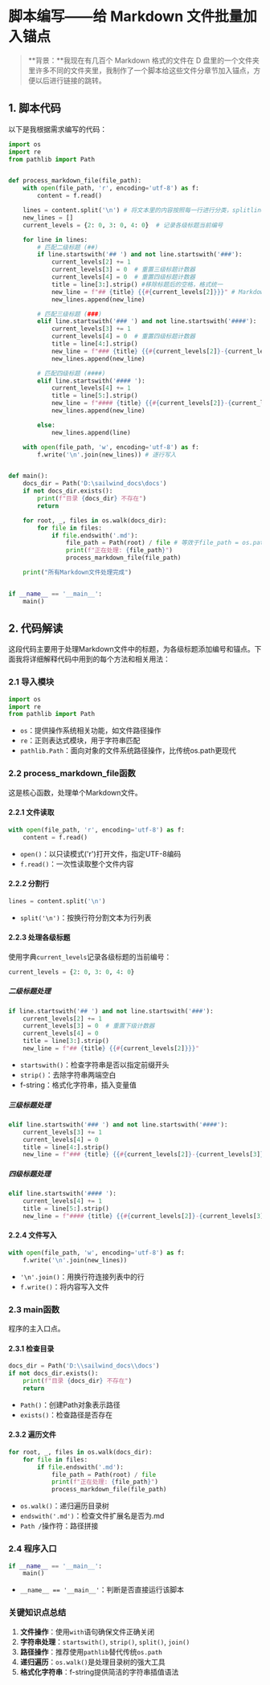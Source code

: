 # 脚本编写——给 Markdown 文件批量加入锚点

> **背景：**我现在有几百个 Markdown 格式的文件在 D 盘里的一个文件夹里许多不同的文件夹里，我制作了一个脚本给这些文件分章节加入锚点，方便以后进行链接的跳转。

## 1. 脚本代码

以下是我根据需求编写的代码：

```python
import os
import re
from pathlib import Path


def process_markdown_file(file_path):
    with open(file_path, 'r', encoding='utf-8') as f:
        content = f.read()

    lines = content.split('\n') # 将文本里的内容按照每一行进行分类，splitlines() 略慢（需检测多种换行符）
    new_lines = []
    current_levels = {2: 0, 3: 0, 4: 0}  # 记录各级标题当前编号

    for line in lines:
        # 匹配二级标题 (##)
        if line.startswith('## ') and not line.startswith('###'):
            current_levels[2] += 1
            current_levels[3] = 0  # 重置三级标题计数器
            current_levels[4] = 0  # 重置四级标题计数器
            title = line[3:].strip() #移除标题后的空格，格式统一
            new_line = f"## {title} {{#{current_levels[2]}}}" # Markdown 里为标题添加锚点的格式
            new_lines.append(new_line)

        # 匹配三级标题 (###)
        elif line.startswith('### ') and not line.startswith('####'):
            current_levels[3] += 1
            current_levels[4] = 0  # 重置四级标题计数器
            title = line[4:].strip()
            new_line = f"### {title} {{#{current_levels[2]}-{current_levels[3]}}}"
            new_lines.append(new_line)

        # 匹配四级标题 (####)
        elif line.startswith('#### '):
            current_levels[4] += 1
            title = line[5:].strip()
            new_line = f"#### {title} {{#{current_levels[2]}-{current_levels[3]}-{current_levels[4]}}}"
            new_lines.append(new_line)

        else:
            new_lines.append(line)

    with open(file_path, 'w', encoding='utf-8') as f:
        f.write('\n'.join(new_lines)) # 逐行写入


def main():
    docs_dir = Path('D:\sailwind_docs\docs')
    if not docs_dir.exists():
        print(f"目录 {docs_dir} 不存在")
        return

    for root, _, files in os.walk(docs_dir):
        for file in files:
            if file.endswith('.md'):
                file_path = Path(root) / file # 等效于file_path = os.path.join(root, file)
                print(f"正在处理: {file_path}")
                process_markdown_file(file_path)

    print("所有Markdown文件处理完成")


if __name__ == '__main__':
    main()

```

## 2. 代码解读

这段代码主要用于处理Markdown文件中的标题，为各级标题添加编号和锚点。下面我将详细解释代码中用到的每个方法和相关用法：

### 2.1 导入模块
```python
import os
import re
from pathlib import Path
```
- `os`：提供操作系统相关功能，如文件路径操作
- `re`：正则表达式模块，用于字符串匹配
- `pathlib.Path`：面向对象的文件系统路径操作，比传统os.path更现代

### 2.2 process_markdown_file函数

这是核心函数，处理单个Markdown文件。

#### 2.2.1 文件读取
```python
with open(file_path, 'r', encoding='utf-8') as f:
    content = f.read()
```
- `open()`：以只读模式('r')打开文件，指定UTF-8编码
- `f.read()`：一次性读取整个文件内容

#### 2.2.2 分割行
```python
lines = content.split('\n')
```
- `split('\n')`：按换行符分割文本为行列表

#### 2.2.3 处理各级标题
使用字典`current_levels`记录各级标题的当前编号：
```python
current_levels = {2: 0, 3: 0, 4: 0}
```

##### 二级标题处理
```python
if line.startswith('## ') and not line.startswith('###'):
    current_levels[2] += 1
    current_levels[3] = 0  # 重置下级计数器
    current_levels[4] = 0
    title = line[3:].strip()
    new_line = f"## {title} {{#{current_levels[2]}}}"
```
- `startswith()`：检查字符串是否以指定前缀开头
- `strip()`：去除字符串两端空白
- f-string：格式化字符串，插入变量值

##### 三级标题处理
```python
elif line.startswith('### ') and not line.startswith('####'):
    current_levels[3] += 1
    current_levels[4] = 0
    title = line[4:].strip()
    new_line = f"### {title} {{#{current_levels[2]}-{current_levels[3]}}}"
```

##### 四级标题处理
```python
elif line.startswith('#### '):
    current_levels[4] += 1
    title = line[5:].strip()
    new_line = f"#### {title} {{#{current_levels[2]}-{current_levels[3]}-{current_levels[4]}}}"
```

#### 2.2.4 文件写入
```python
with open(file_path, 'w', encoding='utf-8') as f:
    f.write('\n'.join(new_lines))
```
- `'\n'.join()`：用换行符连接列表中的行
- `f.write()`：将内容写入文件

### 2.3 main函数
程序的主入口点。

#### 2.3.1 检查目录
```python
docs_dir = Path('D:\\sailwind_docs\\docs')
if not docs_dir.exists():
    print(f"目录 {docs_dir} 不存在")
    return
```
- `Path()`：创建Path对象表示路径
- `exists()`：检查路径是否存在

#### 2.3.2 遍历文件
```python
for root, _, files in os.walk(docs_dir):
    for file in files:
        if file.endswith('.md'):
            file_path = Path(root) / file
            print(f"正在处理: {file_path}")
            process_markdown_file(file_path)
```
- `os.walk()`：递归遍历目录树
- `endswith('.md')`：检查文件扩展名是否为.md
- `Path /`操作符：路径拼接

### 2.4 程序入口
```python
if __name__ == '__main__':
    main()
```
- `__name__ == '__main__'`：判断是否直接运行该脚本

### 关键知识点总结

1. **文件操作**：使用`with`语句确保文件正确关闭
2. **字符串处理**：`startswith()`, `strip()`, `split()`, `join()`
3. **路径操作**：推荐使用`pathlib`替代传统`os.path`
4. **递归遍历**：`os.walk()`是处理目录树的强大工具
5. **格式化字符串**：f-string提供简洁的字符串插值语法